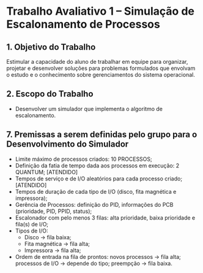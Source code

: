 # Trabalho Avaliativo 1 – Simulação de Escalonamento de Processos

## 1. Objetivo do Trabalho

Estimular a capacidade do aluno de trabalhar em equipe para organizar, projetar e desenvolver soluções para problemas formulados que envolvam o estudo e o conhecimento sobre gerenciamentos do sistema operacional.

## 2. Escopo do Trabalho

- Desenvolver um simulador que implementa o algoritmo de escalonamento.

## 7. Premissas a serem definidas pelo grupo para o Desenvolvimento do Simulador

- Limite máximo de processos criados: 10 PROCESSOS;
- Definição da fatia de tempo dada aos processos em execução: 2 QUANTUM; [ATENDIDO]
- Tempos de serviço e de I/O aleatórios para cada processo criado; [ATENDIDO]
- Tempos de duração de cada tipo de I/O (disco, fita magnética e impressora);
- Gerência de Processos: definição do PID, informações do PCB (prioridade, PID, PPID, status);
- Escalonador com pelo menos 3 filas: alta prioridade, baixa prioridade e fila(s) de I/O;
- Tipos de I/O:
  - Disco → fila baixa;
  - Fita magnética → fila alta;
  - Impressora → fila alta;
- Ordem de entrada na fila de prontos: novos processos → fila alta; processos de I/O → depende do tipo; preempção → fila baixa.

